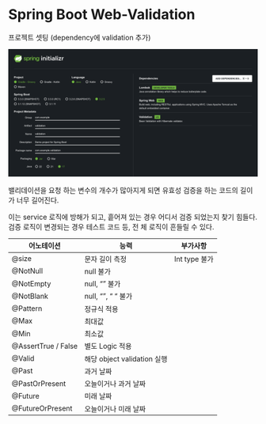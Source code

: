 # Spring Boot Web-Validation

프로젝트 셋팅 (dependency에 validation 추가)

![Untitled](Spring%20Boot%20Web-Validation%20933617a2f7f1433da9bdb95bc8c65246/Untitled.png)

밸리데이션을 요청 하는 변수의 개수가 많아지게 되면 유효성 검증을 하는 코드의 길이가 너무 길어진다.

이는 service 로직에 방해가 되고, 흩어져 있는 경우 어디서 검증 되었는지 찾기 힘들다. 검증 로직이 변경되는 경우 테스트 코드 등, 전 체 로직이 흔들릴 수 있다.

| 어노테이션  | 능력 | 부가사항 |
| --- | --- | --- |
| @size | 문자 길이 측정 | Int type 불가 |
| @NotNull | null 불가 |  |
| @NotEmpty | null, “” 불가 |  |
| @NotBlank | null, “”, “ “ 불가 |  |
| @Pattern | 정규식 적용 |  |
| @Max | 최대값 |  |
| @Min | 최소값 |  |
| @AssertTrue / False | 별도 Logic 적용 |  |
| @Valid | 해당 object validation 실행 |  |
| @Past | 과거 날짜 |  |
| @PastOrPresent | 오늘이거나 과거 날짜 |  |
| @Future | 미래 날짜 |  |
| @FutureOrPresent | 오늘이거나 미래 날짜 |  |